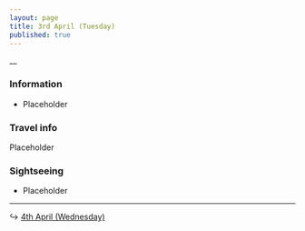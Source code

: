 ```yaml
---
layout: page
title: 3rd April (Tuesday)
published: true
---
```

__

### Information

- Placeholder

### Travel info

Placeholder

### Sightseeing

- Placeholder

<hr>

↪ [4th April (Wednesday)](/days/week4/4apr)
